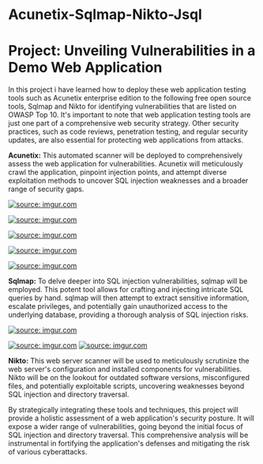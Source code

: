 # Acunetix-Sqlmap-Nikto-Jsql
# Project: Unveiling Vulnerabilities in a Demo Web Application
In this project i have learned how to deploy these web application testing tools such as Acunetix enterprise edition to the following free open source tools, Sqlmap and Nikto for identifying vulnerabilities that are listed on OWASP Top 10. It's important to note that web application testing tools are just one part of a comprehensive web security strategy. Other security practices, such as code reviews, penetration testing, and regular security updates, are also essential for protecting web applications from attacks.

<b>Acunetix:</b> This automated scanner will be deployed to comprehensively assess the web application for vulnerabilities. Acunetix will meticulously crawl the application, pinpoint injection points, and attempt diverse exploitation methods to uncover SQL injection weaknesses and a broader range of security gaps.

<a href="https://imgur.com/axLdIZm"><img src="https://i.imgur.com//axLdIZm.png" title="source: imgur.com" /></a>

<a href="https://imgur.com/MTcuivJ"><img src="https://i.imgur.com///MTcuivJ.png" title="source: imgur.com" /></a>

<a href="https://imgur.com/dNFqpySJ"><img src="https://i.imgur.com///dNFqpyS.png" title="source: imgur.com" /></a>

<a href="https://imgur.com/004p8cC"><img src="https://i.imgur.com///004p8cC.png" title="source: imgur.com" /></a>

<a href="https://imgur.com/8ZBZK3Q"><img src="https://i.imgur.com///8ZBZK3Q.png" title="source: imgur.com" /></a>


<b>Sqlmap:</b> To delve deeper into SQL injection vulnerabilities, sqlmap will be employed. This potent tool allows for crafting and injecting intricate SQL queries by hand. sqlmap will then attempt to extract sensitive information, escalate privileges, and potentially gain unauthorized access to the underlying database, providing a thorough analysis of SQL injection risks.

<a href="https://imgur.com/vfVX0MI"><img src="https://i.imgur.com///vfVX0MI.png" title="source: imgur.com" /></a>

<a href="https://imgur.com/YoBwtAx"><img src="https://i.imgur.com///YoBwtAx.png" title="source: imgur.com" /></a>
<a href="https://imgur.com/u793QZW"><img src="https://i.imgur.com///u793QZW.png" title="source: imgur.com" /></a>

<b>Nikto:</b> This web server scanner will be used to meticulously scrutinize the web server's configuration and installed components for vulnerabilities. Nikto will be on the lookout for outdated software versions, misconfigured files, and potentially exploitable scripts, uncovering weaknesses beyond SQL injection and directory traversal.

By strategically integrating these tools and techniques, this project will provide a holistic assessment of a web application's security posture. It will expose a wider range of vulnerabilities, going beyond the initial focus of SQL injection and directory traversal.  This comprehensive analysis will be instrumental in fortifying the application's defenses and mitigating the risk of various cyberattacks.
